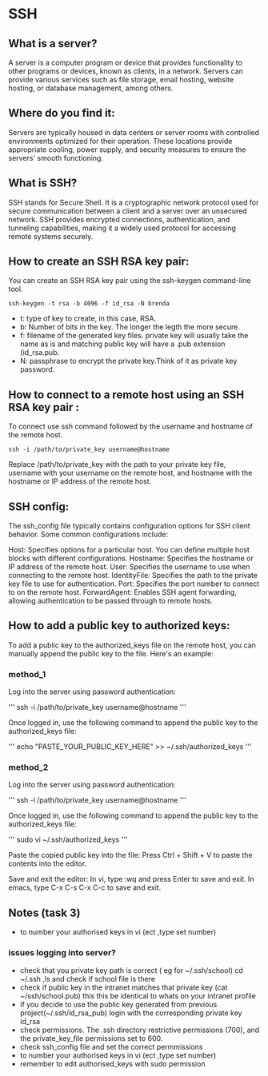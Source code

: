 # SSH

## What is a server?
A server is a computer program or device that provides functionality to other programs or devices, known as clients, in a network. Servers can provide various services such as file storage, email hosting, website hosting, or database management, among others.

## Where do you find it:
Servers are typically housed in data centers or server rooms with controlled environments optimized for their operation. These locations provide appropriate cooling, power supply, and security measures to ensure the servers' smooth functioning.

## What is SSH?
SSH stands for Secure Shell. It is a cryptographic network protocol used for secure communication between a client and a server over an unsecured network. SSH provides encrypted connections, authentication, and tunneling capabilities, making it a widely used protocol for accessing remote systems securely.

## How to create an SSH RSA key pair:
You can create an SSH RSA key pair using the ssh-keygen command-line tool.

```
ssh-keygen -t rsa -b 4096 -f id_rsa -N brenda
```

* t: type of key to create, in this case, RSA.
* b: Number of bits in the key. The longer the legth the more secure.
* f: filename of the generated key files. private key will usually take the name as is and matching public key will have a .pub extension (id_rsa.pub.
* N: passphrase to encrypt the private key.Think of it as private key password.

## How to connect to a remote host using an SSH RSA key pair :
To connect use ssh command followed by the username and hostname of the remote host.

```
ssh -i /path/to/private_key username@hostname
```

Replace /path/to/private_key with the path to your private key file, username with your username on the remote host, and hostname with the hostname or IP address of the remote host.

## SSH config:
The ssh_config file typically contains configuration options for SSH client behavior. Some common configurations include:

Host: Specifies options for a particular host. You can define multiple host blocks with different configurations.
Hostname: Specifies the hostname or IP address of the remote host.
User: Specifies the username to use when connecting to the remote host.
IdentityFile: Specifies the path to the private key file to use for authentication.
Port: Specifies the port number to connect to on the remote host.
ForwardAgent: Enables SSH agent forwarding, allowing authentication to be passed through to remote hosts.


## How to add a public key to authorized keys:
To add a public key to the authorized_keys file on the remote host, you can manually append the public key to the file. Here's an example:

### method_1

Log into the server using password authentication:

'''
ssh -i /path/to/private_key username@hostname
'''

Once logged in, use the following command to append the public key to the authorized_keys file:

'''
echo "PASTE_YOUR_PUBLIC_KEY_HERE" >> ~/.ssh/authorized_keys
'''

### method_2

Log into the server using password authentication:

'''
ssh -i /path/to/private_key username@hostname
'''

Once logged in, use the following command to append the public key to the authorized_keys file:

'''
sudo vi ~/.ssh/authorized_keys
'''

Paste the copied public key into the file:
Press Ctrl + Shift + V to paste the contents into the editor.

Save and exit the editor:
In vi, type :wq and press Enter to save and exit.
In emacs, type C-x C-s C-x C-c to save and exit.

## Notes (task 3)

* to number your authorised keys in vi (ect ,type set number)
### issues logging into server?

* check that you private key path is correct ( eg for ~/.ssh/school) cd ~/.ssh ,ls and check if school file is there
* check if public key in the intranet matches that private key (cat ~/ssh/school.pub) this this be identical to whats on your intranet profile
* if you decide to use the public key generated from previous project(~/.ssh/id_rsa_pub) login with the corresponding private key id_rsa
* check permissions. The .ssh directory restrictive permissions (700), and the private_key_file  permissions set to 600.
* check ssh_config file and set the correct permmissions
* to number your authorised keys in vi (ect ,type set number)
* remember to edit authorised_keys with sudo permission
